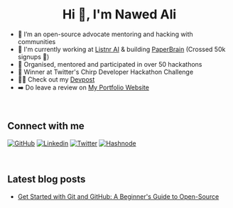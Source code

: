 <h1 align="center">Hi 👋, I'm Nawed Ali</h1>

- 🤖 I’m an open-source advocate mentoring and hacking with communities
- 🔨 I'm currently working at [Listnr AI](https://listnr.ai/) & building [PaperBrain](https://paperbrain.study) (Crossed 50k signups 🎉)
- 📖 Organised, mentored and participated in over 50 hackathons
- 💭 Winner at Twitter's Chirp Developer Hackathon Challenge 
- 🧑‍💻 Check out my [Devpost](https://devpost.com/nawed2611?ref_content=user-portfolio&ref_feature=portfolio&ref_medium=global-nav)
- ➡️ Do leave a review on [My Portfolio Website](https://nawedali.com/)

<br/>

## Connect with me

[![GitHub](https://img.shields.io/badge/GitHub-100000?style=for-the-badge&logo=github&logoColor=black&target=_blank)](https://www.github.com/nawed2611)
[![Linkedin](https://img.shields.io/badge/linkedin-0A66C2?style=for-the-badge&logo=linkedin&logoColor=black&target=_blank)](https://www.linkedin.com/in/nawedali/)
[![Twitter](https://img.shields.io/twitter/follow/nawed2611?logo=twitter&style=for-the-badge&target=_blank)](https://twitter.com/nawed2611)
[![Hashnode](https://cdn.hashnode.com/res/hashnode/image/upload/v1611902473383/CDyAuTy75.png?auto=compress&width=30)](https://twitter.com/nawed2611)

<br/>

## Latest blog posts

<!-- BLOG-POST-LIST:START -->
- [Get Started with Git and GitHub: A Beginner&#39;s Guide to Open-Source](https://nawedali.hashnode.dev/get-started-with-git-and-github-a-beginners-guide-to-open-source)
<!-- BLOG-POST-LIST:END -->
